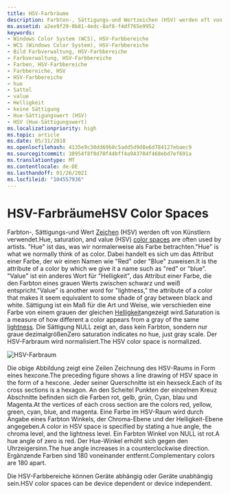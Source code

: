 ```yaml
---
title: HSV-Farbräume
description: Farbton-, Sättigungs-und Wertzeichen (HSV) werden oft von Künstlern verwendet.
ms.assetid: a2ee9f29-0b81-4edc-8af8-f4df765e9952
keywords:
- Windows Color System (WCS), HSV-Farbbereiche
- WCS (Windows Color System), HSV-Farbbereiche
- Bild Farbverwaltung, HSV-Farbbereiche
- Farbverwaltung, HSV-Farbbereiche
- Farben, HSV-Farbbereiche
- Farbbereiche, HSV
- HSV-Farbbereiche
- hue
- Sattel
- value
- Helligkeit
- keine Sättigung
- Hue-Sättigungswert (HSV)
- HSV (Hue-Sättigungswert)
ms.localizationpriority: high
ms.topic: article
ms.date: 05/31/2018
ms.openlocfilehash: 4135e9c30dd69b8c5add5d9d8e6d784127ebaec9
ms.sourcegitcommit: 38954f8f0d70f44bff4a943784f468ebd7ef691a
ms.translationtype: MT
ms.contentlocale: de-DE
ms.lasthandoff: 01/26/2021
ms.locfileid: "104557936"
---
```

# <a name="hsv-color-spaces"></a><span data-ttu-id="5f655-117">HSV-Farbräume</span><span class="sxs-lookup"><span data-stu-id="5f655-117">HSV Color Spaces</span></span>

<span data-ttu-id="5f655-118">Farbton-, Sättigungs-und Wert [Zeichen](c.md) (HSV) werden oft von Künstlern verwendet.</span><span class="sxs-lookup"><span data-stu-id="5f655-118">Hue, saturation, and value (HSV) [color spaces](c.md) are often used by artists.</span></span> <span data-ttu-id="5f655-119">"Hue" ist das, was wir normalerweise als Farbe betrachten.</span><span class="sxs-lookup"><span data-stu-id="5f655-119">"Hue" is what we normally think of as color.</span></span> <span data-ttu-id="5f655-120">Dabei handelt es sich um das Attribut einer Farbe, der wir einen Namen wie "Red" oder "Blue" zuweisen.</span><span class="sxs-lookup"><span data-stu-id="5f655-120">It is the attribute of a color by which we give it a name such as "red" or "blue".</span></span> <span data-ttu-id="5f655-121">"Value" ist ein anderes Wort für "Helligkeit", das Attribut einer Farbe, die den Farbton eines grauen Werts zwischen schwarz und weiß entspricht.</span><span class="sxs-lookup"><span data-stu-id="5f655-121">"Value" is another word for "lightness," the attribute of a color that makes it seem equivalent to some shade of gray between black and white.</span></span> <span data-ttu-id="5f655-122">Sättigung ist ein Maß für die Art und Weise, wie verschieden eine Farbe von einem grauen der gleichen [Helligkeit](b.md)angezeigt wird.</span><span class="sxs-lookup"><span data-stu-id="5f655-122">Saturation is a measure of how different a color appears from a gray of the same [lightness](b.md).</span></span> <span data-ttu-id="5f655-123">Die Sättigung NULL zeigt an, dass kein Farbton, sondern nur graue dezimalgrößen</span><span class="sxs-lookup"><span data-stu-id="5f655-123">Zero saturation indicates no hue, just gray scale.</span></span> <span data-ttu-id="5f655-124">Der HSV-Farbraum wird normalisiert.</span><span class="sxs-lookup"><span data-stu-id="5f655-124">The HSV color space is normalized.</span></span>

![HSV-Farbraum](images/hsvline.png)

<span data-ttu-id="5f655-126">Die obige Abbildung zeigt eine Zeilen Zeichnung des HSV-Raums in Form eines hexcone.</span><span class="sxs-lookup"><span data-stu-id="5f655-126">The preceding figure shows a line drawing of HSV space in the form of a hexcone.</span></span> <span data-ttu-id="5f655-127">Jeder seiner Querschnitte ist ein hexseck.</span><span class="sxs-lookup"><span data-stu-id="5f655-127">Each of its cross sections is a hexagon.</span></span> <span data-ttu-id="5f655-128">An den Scheitel Punkten der einzelnen Kreuz Abschnitte befinden sich die Farben rot, gelb, grün, Cyan, blau und Magenta.</span><span class="sxs-lookup"><span data-stu-id="5f655-128">At the vertices of each cross section are the colors red, yellow, green, cyan, blue, and magenta.</span></span> <span data-ttu-id="5f655-129">Eine Farbe im HSV-Raum wird durch Angabe eines Farbton Winkels, der Chroma-Ebene und der Helligkeit-Ebene angegeben.</span><span class="sxs-lookup"><span data-stu-id="5f655-129">A color in HSV space is specified by stating a hue angle, the chroma level, and the lightness level.</span></span> <span data-ttu-id="5f655-130">Ein Farbton Winkel von NULL ist rot.</span><span class="sxs-lookup"><span data-stu-id="5f655-130">A hue angle of zero is red.</span></span> <span data-ttu-id="5f655-131">Der Hue-Winkel erhöht sich gegen den Uhrzeigersinn.</span><span class="sxs-lookup"><span data-stu-id="5f655-131">The hue angle increases in a counterclockwise direction.</span></span> <span data-ttu-id="5f655-132">Ergänzende Farben sind 180 voneinander entfernt.</span><span class="sxs-lookup"><span data-stu-id="5f655-132">Complementary colors are 180 apart.</span></span>

<span data-ttu-id="5f655-133">Die HSV-Farbbereiche können Geräte abhängig oder Geräte unabhängig sein.</span><span class="sxs-lookup"><span data-stu-id="5f655-133">HSV color spaces can be device dependent or device independent.</span></span>

 

 




